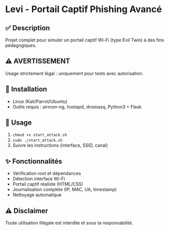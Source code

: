 # Levi - Portail Captif Phishing Avancé

## ✅ Description
Projet complet pour simuler un portail captif Wi-Fi (type Evil Twin) à des fins pédagogiques.

## ⚠️ AVERTISSEMENT
Usage strictement légal : uniquement pour tests avec autorisation.

## 🔧 Installation
- Linux (Kali/Parrot/Ubuntu)
- Outils requis : airmon-ng, hostapd, dnsmasq, Python3 + Flask

## 📜 Usage
1. `chmod +x start_attack.sh`
2. `sudo ./start_attack.sh`
3. Suivre les instructions (interface, SSID, canal)

## ✨ Fonctionnalités
- Vérification root et dépendances
- Détection interface Wi-Fi
- Portail captif réaliste (HTML/CSS)
- Journalisation complète (IP, MAC, UA, timestamp)
- Nettoyage automatique

## ⚠️ Disclaimer
Toute utilisation illégale est interdite et sous ta responsabilité.
